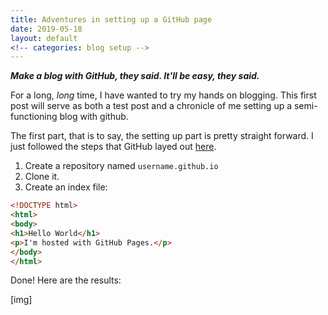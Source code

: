 ```yaml
---
title: Adventures in setting up a GitHub page
date: 2019-05-18
layout: default
<!-- categories: blog setup -->
---
```


***Make a blog with GitHub, they said. It'll be easy, they said.***

For a long, *long* time, I have wanted to try my hands on blogging. This first post will serve as both a test post and a chronicle of me setting up a semi-functioning blog with github.

The first part, that is to say, the setting up part is pretty straight forward. I just followed the steps that GitHub layed out [here](https://pages.github.com/).

1. Create a repository named `username.github.io`
2. Clone it.
3. Create an index file:

```html
<!DOCTYPE html>
<html>
<body>
<h1>Hello World</h1>
<p>I'm hosted with GitHub Pages.</p>
</body>
</html>
```

Done! Here are the results:

[img]



